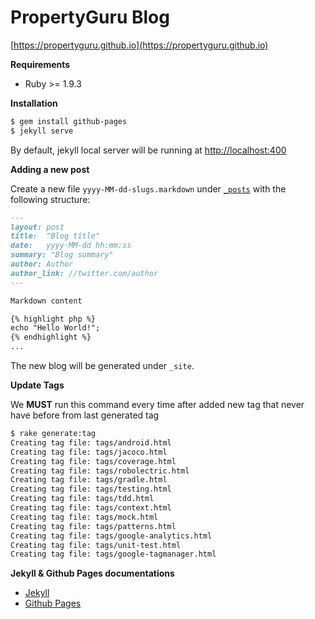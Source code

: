 # PropertyGuru Blog
[https://propertyguru.github.io](https://propertyguru.github.io)

**Requirements**
* Ruby >= 1.9.3

**Installation**
```bash
$ gem install github-pages
$ jekyll serve
```
By default, jekyll local server will be running at [http://localhost:400](http://localhost:400)

**Adding a new post**

Create a new file `yyyy-MM-dd-slugs.markdown` under [`_posts`](/_posts) with the following structure:

```markdown
---
layout: post
title:  "Blog title"
date:   yyyy-MM-dd hh:mm:ss
summary: "Blog summary"
author: Author
author_link: //twitter.com/author
---

Markdown content

{% highlight php %}
echo "Hello World!";
{% endhighlight %}
...
```

The new blog will be generated under `_site`.

**Update Tags**

We **MUST** run this command every time after added new tag that never have before from last generated tag

```sh
$ rake generate:tag
Creating tag file: tags/android.html
Creating tag file: tags/jacoco.html
Creating tag file: tags/coverage.html
Creating tag file: tags/robolectric.html
Creating tag file: tags/gradle.html
Creating tag file: tags/testing.html
Creating tag file: tags/tdd.html
Creating tag file: tags/context.html
Creating tag file: tags/mock.html
Creating tag file: tags/patterns.html
Creating tag file: tags/google-analytics.html
Creating tag file: tags/unit-test.html
Creating tag file: tags/google-tagmanager.html
```

**Jekyll & Github Pages documentations**

* [Jekyll](http://jekyllrb.com/docs/home/)
* [Github Pages](https://help.github.com/articles/using-jekyll-with-pages/)
